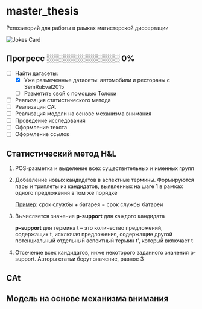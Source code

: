 # master_thesis
Репозиторий для работы в рамках магистерской диссертации

![Jokes Card](https://readme-jokes.vercel.app/api)

## Прогресс ░░░░░░░░░░░░░ 0%
- [ ] Найти датасеты:
    - [x] Уже размеченные датасеты: автомобили и рестораны с SemRuEval2015
    - [ ] Разметить свой с помощью Толоки
- [ ] Реализация статистического метода
- [ ] Реализация CAt 
- [ ] Реализация модели на основе механизма внимания 
- [ ] Проведение исследования
- [ ] Оформление текста 
- [ ] Оформление ссылок

## Статистический метод H&L
1. POS-разметка и выделение всех существительных и именных групп
2. Добавление новых кандидатов в аспектные термины. Формируются пары и триплеты из кандидатов, выявленных на шаге 1 в рамках одного предложения в том же порядке

    <ins>Пример</ins>: срок службы + батарея = срок службы батареи
3. Вычисляется значение <b>p-support</b> для каждого кандидата

    <b>p-support</b> для термина t – это количество предложений, содержащих t, исключая предложения, содержащие другой потенциальный отдельный аспектный термин t', который включает t
   
 4. Отсечение всех кандидатов, ниже некоторого заданного значения p-support. Авторы статьи берут значение, равное 3

## CAt

## Модель на основе механизма внимания 
